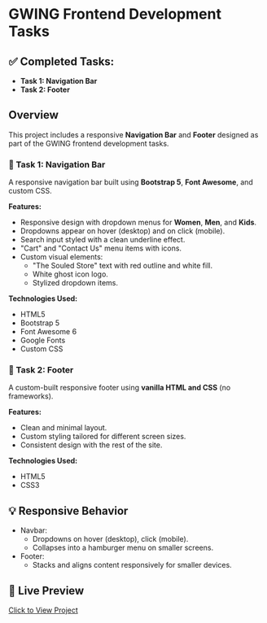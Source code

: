 # GWING Frontend Development Tasks

## ✅ Completed Tasks:
- **Task 1: Navigation Bar**
- **Task 2: Footer**

## Overview

This project includes a responsive **Navigation Bar** and **Footer** designed as part of the GWING frontend development tasks.

### 🔹 Task 1: Navigation Bar
A responsive navigation bar built using **Bootstrap 5**, **Font Awesome**, and custom CSS.

**Features:**
- Responsive design with dropdown menus for **Women**, **Men**, and **Kids**.
- Dropdowns appear on hover (desktop) and on click (mobile).
- Search input styled with a clean underline effect.
- "Cart" and "Contact Us" menu items with icons.
- Custom visual elements:
  - "The Souled Store" text with red outline and white fill.
  - White ghost icon logo.
  - Stylized dropdown items.

**Technologies Used:**
- HTML5
- Bootstrap 5
- Font Awesome 6
- Google Fonts
- Custom CSS

### 🔹 Task 2: Footer
A custom-built responsive footer using **vanilla HTML and CSS** (no frameworks).

**Features:**
- Clean and minimal layout.
- Custom styling tailored for different screen sizes.
- Consistent design with the rest of the site.

**Technologies Used:**
- HTML5
- CSS3

## 💡 Responsive Behavior

- Navbar:
  - Dropdowns on hover (desktop), click (mobile).
  - Collapses into a hamburger menu on smaller screens.
- Footer:
  - Stacks and aligns content responsively for smaller devices.

## 🔗 Live Preview
[Click to View Project](https://kajuu1712.github.io/GWING_Task1/)
